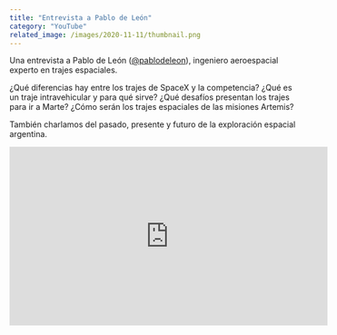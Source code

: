 ```yaml
---
title: "Entrevista a Pablo de León"
category: "YouTube"
related_image: /images/2020-11-11/thumbnail.png
---
```


Una entrevista a Pablo de León ([@pablodeleon](https://twitter.com/pablodeleon)), ingeniero aeroespacial experto en trajes espaciales.

¿Qué diferencias hay entre los trajes de SpaceX y la competencia? ¿Qué es un traje intravehicular y para qué sirve? ¿Qué desafíos presentan los trajes para ir a Marte? ¿Cómo serán los trajes espaciales de las misiones Artemis?

También charlamos del pasado, presente y futuro de la exploración espacial argentina.

<iframe width="560" height="315" src="https://www.youtube.com/embed/79TLbRXwj-I" frameborder="0" allow="accelerometer; autoplay; clipboard-write; encrypted-media; gyroscope; picture-in-picture" allowfullscreen></iframe>